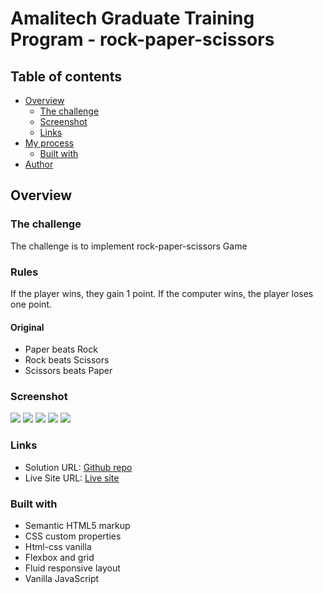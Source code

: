 # Amalitech Graduate Training Program - rock-paper-scissors


## Table of contents

- [Overview](#overview)
  - [The challenge](#the-challenge)
  - [Screenshot](#screenshot)
  - [Links](#links)
- [My process](#my-process)
  - [Built with](#built-with)
- [Author](#author)

## Overview

### The challenge
 The challenge is to implement rock-paper-scissors Game

### Rules

If the player wins, they gain 1 point. If the computer wins, the player loses one point.

#### Original

- Paper beats Rock
- Rock beats Scissors
- Scissors beats Paper

### Screenshot
![](design/bonus/desktop-step-1.jpg)
![](design/bonus/desktop-step-2.jpg)
![](design/bonus/desktop-step-3.jpg)
![](design/bonus/desktop-step-4-lose.jpg)
![](design/bonus/desktop-step-4-win.jpg)



### Links

- Solution URL: [Github repo](github.com/agbobliisaac/amalitech-phase-two-project.git)
- Live Site URL: [Live site](https://delicate-pothos-98b4c1.netlify.app/)

### Built with

- Semantic HTML5 markup
- CSS custom properties
- Html-css vanilla
- Flexbox and grid
- Fluid responsive layout
- Vanilla JavaScript

